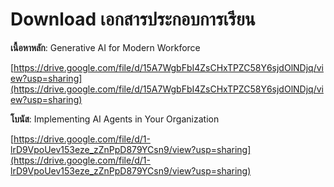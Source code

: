 # Download เอกสารประกอบการเรียน

**เนื้อหาหลัก**: Generative AI for Modern Workforce

[https://drive.google.com/file/d/15A7WgbFbI4ZsCHxTPZC58Y6sjdOlNDjq/view?usp=sharing](https://drive.google.com/file/d/15A7WgbFbI4ZsCHxTPZC58Y6sjdOlNDjq/view?usp=sharing)

**โบนัส**: Implementing AI Agents in Your Organization

[https://drive.google.com/file/d/1-lrD9VpoUev153eze_zZnPpD879YCsn9/view?usp=sharing](https://drive.google.com/file/d/1-lrD9VpoUev153eze_zZnPpD879YCsn9/view?usp=sharing)